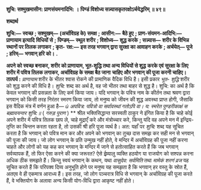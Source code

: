 **शुचि: सश्मुखमासीन: प्राणसंयमनादिभि: ।** **पिण्डं विशोध्य सन्न्यासकृतरक्षोऽर्चयेद्धरिम् ॥ ४९॥** 

**शब्दार्थ** 

**शुचि:—** **स्वच्छ** **; सश्मुखम्—** **(अर्चाविग्रह के) समक्ष** **; आसीन:—** **बैठे हुए** **; प्राण-संयमन-आदिभि:—** **प्राणायाम इत्यादि** **विधियों से** **; पिण्डम्—** **स्थूल शरीर** **; विशोध्य—** **शुद्ध करके** **; सन्न्यास—** **शरीर के विभिन्न स्थानों पर तिलक लगाकर** **; कृत-** **रक्ष:—** **इस तरह भगवान् द्वारा सुरक्षा का आवाहन करके** **; अर्चयेत्—** **पूजे** **; हरिम्—** **भगवान् हरि को।** **.** 

**अपने को स्वच्छ बनाकर, शरीर को प्राणायाम, भूत-शुद्धि तथा अन्य विधियों से शुद्ध** **करके एवं सुरक्षा के लिए शरीर में पवित्र तिलक लगाकर, अर्चाविग्रह के समक्ष बैठ जाना** **चाहिए और भगवान् की पूजा करनी चाहिए।** **तात्पर्य :** *प्राणायाम* शरीर के भीतर श्वास रोकने की प्रामाणिक वैदिक विधि है। इसी प्रकार *भूत-* *शुद्धि* शरीर को शुद्ध करने की विधि है। *शुचि:* शब्द का अर्थ है, वह जो भीतर तथा बाहर से शुद्ध है। शुचि: का अर्थ है कि केवल भगवान् की प्रसन्नता के लिए कर्म किया जाय। यदि भगवान् के पवित्र नाम के कीर्तन तथा श्रवण द्वारा भगवान् को किसी तरह निरंतर स्मरण किया जाय, तो मनुष्य को जीवन की शुद्ध अवस्था प्राप्त होगी, जैसाकि इस वैदिक मंत्र में वर्णन हुआ है— *ú अपवित्र: पवित्रो वा सर्वावस्थां गतोऽपि वा।* *य: स्मरेत पुण्डरीकाक्षं स बह्मावयन्तर शुचि:॥* ( *गरुड़ पुराण* ) ** श्रील भक्तिसिद्धान्त सरस्वती ठाकुर ने इंगित किया है कि चाहे कोई अपने शरीर में पवित्र तिलक छाप ले, चाहे मुद्राएँ करे और मंत्रोच्चार करे, किन्तु यदि वह अपने मन में इन्द्रिय-तृप्ति का चिन्तन करता रहता है, तो उसकी श्री हरि पूजा व्यर्थ है। अत: यहाँ पर *शुचि:* शब्द यह सूचित करता है कि भगवान् को पवित्र मान कर और अपने को भगवान् का तुच्छ दास समझ कर सही मन से भगवान् की पूजा की जाय। जो लोग भगवान् के प्रति उन्मुख नहीं होते, वे मन्दिर में अर्चाविग्रह की पूजा नहीं करना चाहते और लोगों को यह कह कर भगवान् के मन्दिर में जाने से हतोत्साहित करते हैं कि जब भगवान् सर्वव्यापक हैं, तो फिर ऐसा करने की क्या जरूरत? ऐसे ईष्र्यालु व्यक्ति हठयोग या राजयोग को सश्पन्न करना अधिक ठीक समझते हैं। किन्तु स्वयं भगवान् के कथन, यथा *वासुदेव: सर्वमिति* तथा *मामेकं शरणं व्रज* यह सूचित करते हैं कि परिपक्व दिव्य अनुभूति होने पर मनुष्य यह समझता है कि भगवान् हर वस्तु के स्रोत हैं, अतएव वे ही एकमात्र आराध्य हैं। इस तरह, जो लोग पञ्चरात्र विधि से भगवान् के अर्चाविग्रह की पूजा करते हैं, वे भक्तियोग के अलावा अन्य किसी योग-विधि द्वारा आकृष्ट नहीं होते। 
